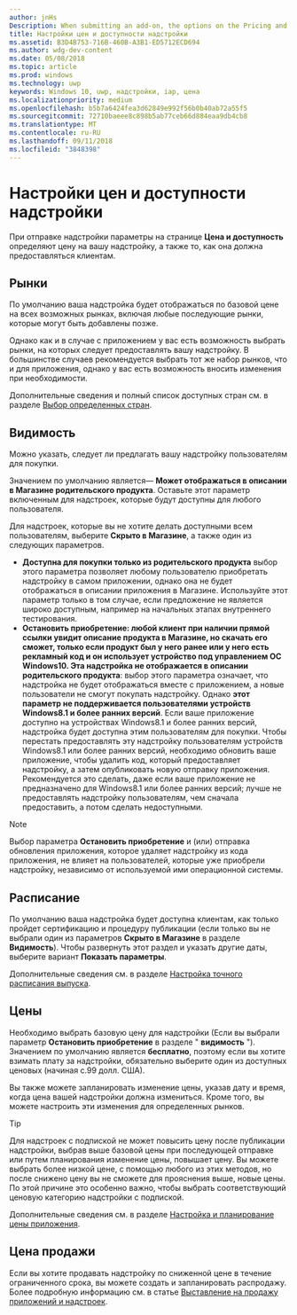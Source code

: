 ```yaml
---
author: jnHs
Description: When submitting an add-on, the options on the Pricing and availability page determine what to charge for your add-on and how it should be offered to customers.
title: Настройки цен и доступности надстройки
ms.assetid: B3D4B753-716B-460B-A3B1-ED5712ECD694
ms.author: wdg-dev-content
ms.date: 05/08/2018
ms.topic: article
ms.prod: windows
ms.technology: uwp
keywords: Windows 10, uwp, надстройки, iap, цена
ms.localizationpriority: medium
ms.openlocfilehash: b5b7a6424fea3d62849e992f56b0b40ab72a55f5
ms.sourcegitcommit: 72710baeee8c898b5ab77ceb66d884eaa9db4cb8
ms.translationtype: MT
ms.contentlocale: ru-RU
ms.lasthandoff: 09/11/2018
ms.locfileid: "3848398"
---
```

# <a name="set-add-on-pricing-and-availability"></a>Настройки цен и доступности надстройки


При отправке надстройки параметры на странице **Цена и доступность** определяют цену на вашу надстройку, а также то, как она должна предоставляться клиентам.

## <a name="markets"></a>Рынки

По умолчанию ваша надстройка будет отображаться по базовой цене на всех возможных рынках, включая любые последующие рынки, которые могут быть добавлены позже.

Однако как и в случае с приложением у вас есть возможность выбрать рынки, на которых следует предоставлять вашу надстройку. В большинстве случаев рекомендуется выбрать тот же набор рынков, что и для приложения, однако у вас есть возможность вносить изменения при необходимости. 

Дополнительные сведения и полный список доступных стран см. в разделе [Выбор определенных стран](define-pricing-and-market-selection.md).

## <a name="visibility"></a>Видимость

Можно указать, следует ли предлагать вашу надстройку пользователям для покупки. 

Значением по умолчанию является— **Может отображаться в описании в Магазине родительского продукта**. Оставьте этот параметр включенным для надстроек, которые будут доступны для любого пользователя. 

Для надстроек, которые вы не хотите делать доступными всем пользователям, выберите **Скрыто в Магазине**, а также один из следующих параметров.

-   **Доступна для покупки только из родительского продукта** выбор этого параметра позволяет любому пользователю приобретать надстройку в самом приложении, однако она не будет отображаться в описании приложения в Магазине. Используйте этот параметр только в том случае, если предложение не является широко доступным, например на начальных этапах внутреннего тестирования.
-   **Остановить приобретение: любой клиент при наличии прямой ссылки увидит описание продукта в Магазине, но скачать его сможет, только если продукт был у него ранее или у него есть рекламный код и он использует устройство под управлением ОС Windows10. Эта надстройка не отображается в описании родительского продукта**: выбор этого параметра означает, что надстройка не будет отображаться вместе с приложением, а новые пользователи не смогут покупать надстройку. Однако **этот параметр не поддерживается пользователями устройств Windows8.1 и более ранних версий**. Если ваше приложение доступно на устройствах Windows8.1 и более ранних версий, надстройка будет доступна этим пользователям для покупки. Чтобы перестать предоставлять эту надстройку пользователям устройств Windows8.1 или более ранних версий, необходимо обновить ваше приложение, чтобы удалить код, который предоставляет надстройку, а затем опубликовать новую отправку приложения. Рекомендуется это сделать, даже если ваше приложение не предназначено для Windows8.1 или более ранних версий; лучше не предоставлять надстройку пользователям, чем сначала предоставить, а потом сделать недоступными.
    
 > [!NOTE] 
 > Выбор параметра **Остановить приобретение** и (или) отправка обновления приложения, которое удаляет надстройку из кода приложения, не влияет на пользователей, которые уже приобрели надстройку, независимо от используемой ими операционной системы.


## <a name="schedule"></a>Расписание

По умолчанию ваша надстройка будет доступна клиентам, как только пройдет сертификацию и процедуру публикации (если только вы не выбрали один из параметров **Скрыто в Магазине** в разделе **Видимость**). Чтобы развернуть этот раздел и указать другие даты, выберите вариант **Показать параметры**. 

Дополнительные сведения см. в разделе [Настройка точного расписания выпуска](configure-precise-release-scheduling.md).


## <a name="pricing"></a>Цены

Необходимо выбрать базовую цену для надстройки (Если вы выбрали параметр **Остановить приобретение** в разделе " **видимость** "). Значением по умолчанию является **бесплатно**, поэтому если вы хотите взимать плату за надстройки, обязательно выберите один из доступных ценовых (начиная с.99 долл. США).

Вы также можете запланировать изменение цены, указав дату и время, когда цена вашей надстройки должна измениться. Кроме того, вы можете настроить эти изменения для определенных рынков. 

> [!TIP]
> Для надстроек с подпиской не может повысить цену после публикации надстройки, выбрав выше базовой цены при последующей отправке или путем планирования изменение цены, повышает цену. Вы можете выбрать более низкой цене, с помощью любого из этих методов, но после снижено цену вы не сможете для прояснения выше, новые цены. По этой причине это особенно важно, чтобы выбрать соответствующий ценовую категорию надстройки с подпиской. 

Дополнительные сведения см. в разделе [Настройка и планирование цены приложения](set-and-schedule-app-pricing.md).


## <a name="sale-pricing"></a>Цена продажи

Если вы хотите продавать надстройку по сниженной цене в течение ограниченного срока, вы можете создать и запланировать распродажу. Более подробную информацию см. в статье [Выставление на продажу приложений и надстроек](put-apps-and-add-ons-on-sale.md).



